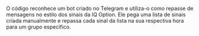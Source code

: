 O código reconhece um bot criado no Telegram e utiliza-o como repasse de mensagens no estilo dos sinais da IQ Option. Ele pega uma lista de sinais criada manualmente e repassa cada sinal da lista na sua respectiva hora para um grupo específico.
